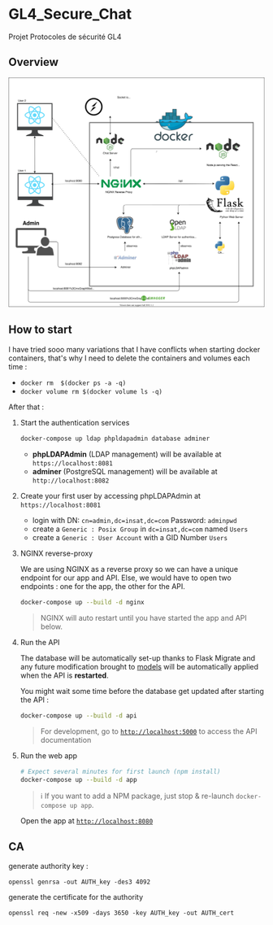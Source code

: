 # GL4_Secure_Chat
Projet Protocoles de sécurité GL4

## Overview

![Architecture Description](./overview.drawio.svg)

## How to start
I have tried sooo many variations that I have conflicts when starting docker containers, that's why I need to delete the containers and volumes each time :
- `docker rm  $(docker ps -a -q)` 
- `docker volume rm $(docker volume ls -q)`

After that : 


1. Start the authentication services

    ```bash
    docker-compose up ldap phpldapadmin database adminer
    ```

   - **phpLDAPAdmin** (LDAP management) will be available at `https://localhost:8081`
   - **adminer** (PostgreSQL management) will be available at `http://localhost:8082`


2. Create your first user by accessing phpLDAPAdmin at `https://localhost:8081`

    - login with DN: `cn=admin,dc=insat,dc=com` Password: `adminpwd`
    - create a `Generic : Posix Group` in `dc=insat,dc=com` named `Users`
    - create a `Generic : User Account` with a GID Number `Users`

3. NGINX reverse-proxy

    We are using NGINX as a reverse proxy so we can have a unique endpoint for our app and API. Else, we would have to open two endpoints : one for the app, the other for the API.

    ```bash
    docker-compose up --build -d nginx
    ```

    > NGINX will auto restart until you have started the app and API below.

4. Run the API

    The database will be automatically set-up thanks to Flask Migrate and any future modification brought to [models](./api/app/src/model) will be automatically applied when the API is **restarted**.

    You might wait some time before the database get updated after starting the API :

    ```bash
    docker-compose up --build -d api
    ```

    > For development, go to [`http://localhost:5000`](http://localhost:5000) to access the API documentation

5. Run the web app

    ```bash
    # Expect several minutes for first launch (npm install)
    docker-compose up --build -d app
    ```

    > :information_source: If you want to add a NPM package, just stop & re-launch `docker-compose up app`.

    Open the app at [`http://localhost:8080`](http://localhost:8080)

## CA
generate authority key :
```shell
openssl genrsa -out AUTH_key -des3 4092
```

generate the certificate for the authority
```shell
openssl req -new -x509 -days 3650 -key AUTH_key -out AUTH_cert
```